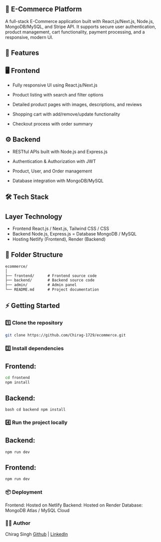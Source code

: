 ## 🛒 E-Commerce Platform
A full-stack E-Commerce application built with React.js/Next.js, Node.js, MongoDB/MySQL, and Stripe API.
It supports secure user authentication, product management, cart functionality, payment processing, and a responsive, modern UI.

## 🚀 Features
## 🖥 Frontend
- Fully responsive UI using React.js/Next.js

- Product listing with search and filter options

- Detailed product pages with images, descriptions, and reviews

- Shopping cart with add/remove/update functionality

- Checkout process with order summary

## ⚙ Backend
- RESTful APIs built with Node.js and Express.js

- Authentication & Authorization with JWT

- Product, User, and Order management

- Database integration with MongoDB/MySQL

## 🛠 Tech Stack
## Layer	Technology
- Frontend	React.js / Next.js, Tailwind CSS / CSS
- Backend	Node.js, Express.js
= Database	MongoDB / MySQL
- Hosting	Netlify (Frontend), Render (Backend)

## 📂 Folder Structure
```md
ecommerce/
│
├── frontend/      # Frontend source code
├── backend/       # Backend source code
├── admin/         # Admin panel
└── README.md      # Project documentation
```

## ⚡ Getting Started  

### 1️⃣ Clone the repository  
```bash
git clone https://github.com/Chirag-1729/ecommerce.git
```
### 2️⃣ Install dependencies
## Frontend:
```bash
cd frontend
npm install
```
## Backend:
``bash
cd backend
npm install
``
### 4️⃣ Run the project locally
## Backend:
```bash
npm run dev
```
## Frontend:
```bash
npm run dev
```
### 📦 Deployment
Frontend: Hosted on Netlify
Backend: Hosted on Render
Database: MongoDB Atlas / MySQL Cloud

### 👨‍💻 Author
Chirag Singh
[Github](https://github.com/Chirag-1729) | [LinkedIn](https://www.linkedin.com/in/chirag-singh-cu/)
